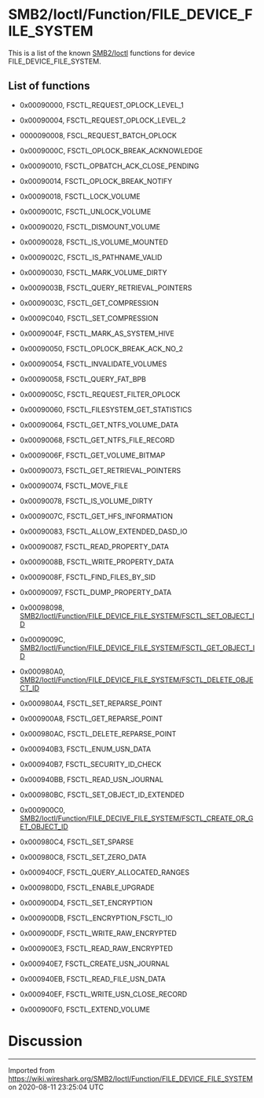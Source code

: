 # SMB2/Ioctl/Function/FILE\_DEVICE\_FILE\_SYSTEM

This is a list of the known [SMB2/Ioctl](/SMB2/Ioctl) functions for device FILE\_DEVICE\_FILE\_SYSTEM.

## List of functions

  - 0x00090000, FSCTL\_REQUEST\_OPLOCK\_LEVEL\_1

  - 0x00090004, FSCTL\_REQUEST\_OPLOCK\_LEVEL\_2

  - 0000090008, FSCL\_REQUEST\_BATCH\_OPLOCK

  - 0x0009000C, FSCTL\_OPLOCK\_BREAK\_ACKNOWLEDGE

  - 0x00090010, FSCTL\_OPBATCH\_ACK\_CLOSE\_PENDING

  - 0x00090014, FSCTL\_OPLOCK\_BREAK\_NOTIFY

  - 0x00090018, FSCTL\_LOCK\_VOLUME

  - 0x0009001C, FSCTL\_UNLOCK\_VOLUME

  - 0x00090020, FSCTL\_DISMOUNT\_VOLUME

  - 0x00090028, FSCTL\_IS\_VOLUME\_MOUNTED

  - 0x0009002C, FSCTL\_IS\_PATHNAME\_VALID

  - 0x00090030, FSCTL\_MARK\_VOLUME\_DIRTY

  - 0x0009003B, FSCTL\_QUERY\_RETRIEVAL\_POINTERS

  - 0x0009003C, FSCTL\_GET\_COMPRESSION

  - 0x0009C040, FSCTL\_SET\_COMPRESSION

  - 0x0009004F, FSCTL\_MARK\_AS\_SYSTEM\_HIVE

  - 0x00090050, FSCTL\_OPLOCK\_BREAK\_ACK\_NO\_2

  - 0x00090054, FSCTL\_INVALIDATE\_VOLUMES

  - 0x00090058, FSCTL\_QUERY\_FAT\_BPB

  - 0x0009005C, FSCTL\_REQUEST\_FILTER\_OPLOCK

  - 0x00090060, FSCTL\_FILESYSTEM\_GET\_STATISTICS

  - 0x00090064, FSCTL\_GET\_NTFS\_VOLUME\_DATA

  - 0x00090068, FSCTL\_GET\_NTFS\_FILE\_RECORD

  - 0x0009006F, FSCTL\_GET\_VOLUME\_BITMAP

  - 0x00090073, FSCTL\_GET\_RETRIEVAL\_POINTERS

  - 0x00090074, FSCTL\_MOVE\_FILE

  - 0x00090078, FSCTL\_IS\_VOLUME\_DIRTY

  - 0x0009007C, FSCTL\_GET\_HFS\_INFORMATION

  - 0x00090083, FSCTL\_ALLOW\_EXTENDED\_DASD\_IO

  - 0x00090087, FSCTL\_READ\_PROPERTY\_DATA

  - 0x0009008B, FSCTL\_WRITE\_PROPERTY\_DATA

  - 0x0009008F, FSCTL\_FIND\_FILES\_BY\_SID

  - 0x00090097, FSCTL\_DUMP\_PROPERTY\_DATA

  - 0x00098098, [SMB2/Ioctl/Function/FILE\_DEVICE\_FILE\_SYSTEM/FSCTL\_SET\_OBJECT\_ID](/SMB2/Ioctl/Function/FILE_DEVICE_FILE_SYSTEM/FSCTL_SET_OBJECT_ID)

  - 0x0009009C, [SMB2/Ioctl/Function/FILE\_DEVICE\_FILE\_SYSTEM/FSCTL\_GET\_OBJECT\_ID](/SMB2/Ioctl/Function/FILE_DEVICE_FILE_SYSTEM/FSCTL_GET_OBJECT_ID)

  - 0x000980A0, [SMB2/Ioctl/Function/FILE\_DEVICE\_FILE\_SYSTEM/FSCTL\_DELETE\_OBJECT\_ID](/SMB2/Ioctl/Function/FILE_DEVICE_FILE_SYSTEM/FSCTL_DELETE_OBJECT_ID)

  - 0x000980A4, FSCTL\_SET\_REPARSE\_POINT

  - 0x000900A8, FSCTL\_GET\_REPARSE\_POINT

  - 0x000980AC, FSCTL\_DELETE\_REPARSE\_POINT

  - 0x000940B3, FSCTL\_ENUM\_USN\_DATA

  - 0x000940B7, FSCTL\_SECURITY\_ID\_CHECK

  - 0x000940BB, FSCTL\_READ\_USN\_JOURNAL

  - 0x000980BC, FSCTL\_SET\_OBJECT\_ID\_EXTENDED

  - 0x000900C0, [SMB2/Ioctl/Function/FILE\_DECIVE\_FILE\_SYSTEM/FSCTL\_CREATE\_OR\_GET\_OBJECT\_ID](/SMB2/Ioctl/Function/FILE_DECIVE_FILE_SYSTEM/FSCTL_CREATE_OR_GET_OBJECT_ID)

  - 0x000980C4, FSCTL\_SET\_SPARSE

  - 0x000980C8, FSCTL\_SET\_ZERO\_DATA

  - 0x000940CF, FSCTL\_QUERY\_ALLOCATED\_RANGES

  - 0x000980D0, FSCTL\_ENABLE\_UPGRADE

  - 0x000900D4, FSCTL\_SET\_ENCRYPTION

  - 0x000900DB, FSCTL\_ENCRYPTION\_FSCTL\_IO

  - 0x000900DF, FSCTL\_WRITE\_RAW\_ENCRYPTED

  - 0x000900E3, FSCTL\_READ\_RAW\_ENCRYPTED

  - 0x000940E7, FSCTL\_CREATE\_USN\_JOURNAL

  - 0x000940EB, FSCTL\_READ\_FILE\_USN\_DATA

  - 0x000940EF, FSCTL\_WRITE\_USN\_CLOSE\_RECORD

  - 0x000900F0, FSCTL\_EXTEND\_VOLUME

# Discussion

---

Imported from https://wiki.wireshark.org/SMB2/Ioctl/Function/FILE_DEVICE_FILE_SYSTEM on 2020-08-11 23:25:04 UTC
